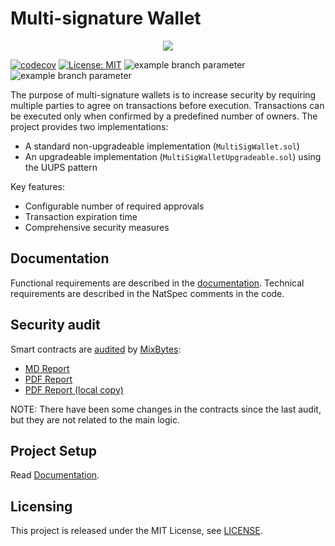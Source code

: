 # Multi-signature Wallet

<p align="center">
  <img src="./docs/media/brlc-cover.png">
</p>

[![codecov](https://codecov.io/github/cloudwalk/brlc-multisig/branch/main/graph/badge.svg)](https://codecov.io/github/cloudwalk/brlc-multisig)
[![License: MIT](https://img.shields.io/badge/License-MIT-yellow.svg)](https://opensource.org/licenses/MIT)
![example branch parameter](https://github.com/cloudwalk/brlc-multisig/actions/workflows/build.yml/badge.svg?branch=main)
![example branch parameter](https://github.com/cloudwalk/brlc-multisig/actions/workflows/test.yml/badge.svg?branch=main)

The purpose of multi-signature wallets is to increase security by requiring multiple parties to agree on transactions before execution. Transactions can be executed only when confirmed by a predefined number of owners. The project provides two implementations:

- A standard non-upgradeable implementation (`MultiSigWallet.sol`)
- An upgradeable implementation (`MultiSigWalletUpgradeable.sol`) using the UUPS pattern

Key features:
- Configurable number of required approvals
- Transaction expiration time
- Comprehensive security measures

## Documentation

Functional requirements are described in the [documentation](docs/documentation.md).
Technical requirements are described in the NatSpec comments in the code.

## Security audit

Smart contracts are [audited](https://github.com/mixbytes/audits_public) by [MixBytes](https://mixbytes.io):

- [MD Report](https://github.com/mixbytes/audits_public/blob/master/CloudWalk/README.md)
- [PDF Report](https://github.com/mixbytes/audits_public/blob/master/CloudWalk/CloudWalk%20Multisig%20Wallet%20Audit%20Report.pdf)
- [PDF Report (local copy)](CloudWalk%20Multisig%20Wallet%20Audit%20Report.pdf)

NOTE: There have been some changes in the contracts since the last audit, but they are not related to the main logic.

## Project Setup

Read [Documentation](https://github.com/cloudwalk/brlc-dev-ex/blob/main/docs/DEVELOPMENT.md).


## Licensing

This project is released under the MIT License, see [LICENSE](./LICENSE).